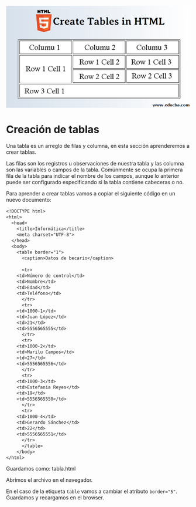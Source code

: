 ![](https://raw.githubusercontent.com/GabrielCourses/web_development/main/html/image/table_header.png)

# Creación de tablas

Una tabla es un arreglo de filas y columna, en esta sección aprenderemos a crear tablas.

Las filas son los registros u observaciones de nuestra tabla y las columna son las variables o campos de la tabla. Comúnmente se ocupa la primera fila de la tabla para indicar el nombre de los campos, aunque lo anterior puede ser configurado especificando si la tabla contiene cabeceras o no.

Para aprender a crear tablas vamos a copiar el siguiente código en un nuevo documento:

```
<!DOCTYPE html>
<html>
  <head>
    <title>Informática</title>
    <meta charset="UTF-8">
  </head>
  <body>
    <table border="1">
      <caption>Datos de becario</caption>

      <tr>
	<td>Número de control</td>
	<td>Nombre</td>
	<td>Edad</td>
	<td>Teléfono</td>
      </tr>
      <tr>
	<td>1000-1</td>
	<td>Juan López</td>
	<td>21</td>
	<td>5556565555</td>
      </tr>
      <tr>
	<td>1000-2</td>
	<td>Marilu Campos</td>
	<td>27</td>
	<td>5556565556</td>
      </tr>
      <tr>
	<td>1000-3</td>
	<td>Estefania Reyes</td>
	<td>19</td>
	<td>5556565550</td>
      </tr>
      <tr>
	<td>1000-4</td>
	<td>Gerardo Sánchez</td>
	<td>22</td>
	<td>5556565551</td>
      </tr>
      </table>
    </body>
</html>
```

Guardamos como: tabla.html

Abrimos el archivo en el navegador.

En el caso de la etiqueta <code>table</code> vamos a cambiar el atributo <code>border="5"</code>. Guardamos y recargamos en el browser.


